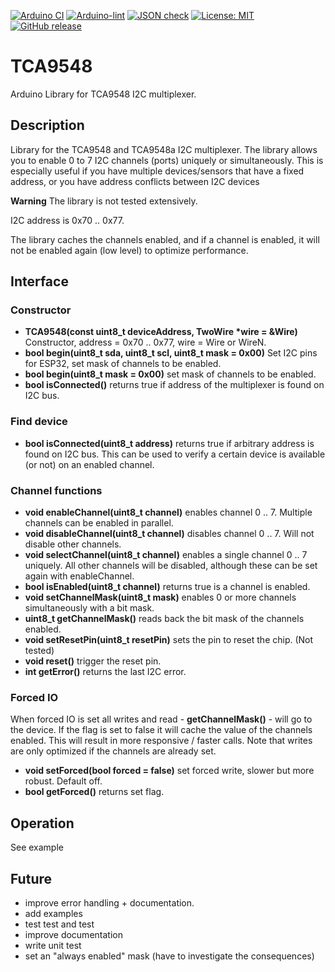 
[![Arduino CI](https://github.com/RobTillaart/TCA9548/workflows/Arduino%20CI/badge.svg)](https://github.com/marketplace/actions/arduino_ci)
[![Arduino-lint](https://github.com/RobTillaart/TCA9548/actions/workflows/arduino-lint.yml/badge.svg)](https://github.com/RobTillaart/TCA9548/actions/workflows/arduino-lint.yml)
[![JSON check](https://github.com/RobTillaart/TCA9548/actions/workflows/jsoncheck.yml/badge.svg)](https://github.com/RobTillaart/TCA9548/actions/workflows/jsoncheck.yml)
[![License: MIT](https://img.shields.io/badge/license-MIT-green.svg)](https://github.com/RobTillaart/TCA9548/blob/master/LICENSE)
[![GitHub release](https://img.shields.io/github/release/RobTillaart/TCA9548.svg?maxAge=3600)](https://github.com/RobTillaart/TCA9548/releases)


# TCA9548

Arduino Library for TCA9548 I2C multiplexer.


## Description

Library for the TCA9548 and TCA9548a I2C multiplexer.
The library allows you to enable 0 to 7 I2C channels (ports) uniquely or simultaneously.
This is especially useful if you have multiple devices/sensors that have a fixed address,
or you have address conflicts between I2C devices

**Warning**
The library is not tested extensively.

I2C address is 0x70 .. 0x77.

The library caches the channels enabled, and if a channel is enabled,
it will not be enabled again (low level) to optimize performance.


## Interface


### Constructor

- **TCA9548(const uint8_t deviceAddress, TwoWire \*wire = &Wire)** Constructor, address = 0x70 .. 0x77, wire = Wire or WireN.
- **bool begin(uint8_t sda, uint8_t scl, uint8_t mask = 0x00)**  Set I2C pins for ESP32, set mask of channels to be enabled.
- **bool begin(uint8_t mask = 0x00)**  set mask of channels to be enabled.
- **bool isConnected()** returns true if address of the multiplexer is found on I2C bus.


### Find device

- **bool isConnected(uint8_t address)** returns true if arbitrary address is found on I2C bus.
This can be used to verify a certain device is available (or not) on an enabled channel.


### Channel functions

- **void enableChannel(uint8_t channel)** enables channel 0 .. 7. Multiple channels can be enabled in parallel.
- **void disableChannel(uint8_t channel)** disables channel 0 .. 7. Will not disable other channels.
- **void selectChannel(uint8_t channel)** enables a single channel 0 .. 7 uniquely. 
All other channels will be disabled, although these can be set again with enableChannel.
- **bool isEnabled(uint8_t channel)** returns true is a channel is enabled.
- **void setChannelMask(uint8_t mask)** enables 0 or more channels simultaneously with a bit mask.
- **uint8_t getChannelMask()** reads back the bit mask of the channels enabled.
- **void setResetPin(uint8_t resetPin)** sets the pin to reset the chip. (Not tested)
- **void reset()** trigger the reset pin.
- **int getError()** returns the last I2C error.


### Forced IO

When forced IO is set all writes and read - **getChannelMask()** - will go to the device.
If the flag is set to false it will cache the value of the channels enabled.
This will result in more responsive / faster calls. 
Note that writes are only optimized if the channels are already set.

- **void setForced(bool forced = false)** set forced write, slower but more robust. Default off.
- **bool getForced()** returns set flag.


## Operation

See example


## Future

- improve error handling + documentation.
- add examples
- test test and test
- improve documentation
- write unit test
- set an "always enabled" mask  (have to investigate the consequences)




